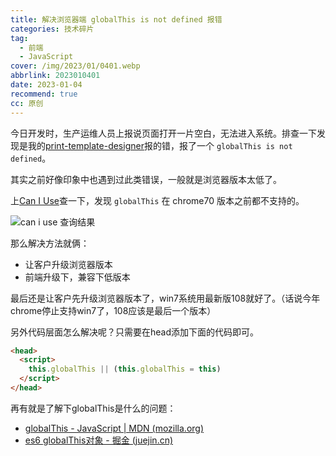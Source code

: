 ```yaml
---
title: 解决浏览器端 globalThis is not defined 报错
categories: 技术碎片
tag:
  - 前端
  - JavaScript
cover: /img/2023/01/0401.webp
abbrlink: 2023010401
date: 2023-01-04
recommend: true
cc: 原创
---
```


今日开发时，生产运维人员上报说页面打开一片空白，无法进入系统。排查一下发现是我的[print-template-designer](https://github.com/ROYIANS/print-template-designer)报的错，报了一个 `globalThis is not defined`。

其实之前好像印象中也遇到过此类错误，一般就是浏览器版本太低了。

上[Can I Use](https://caniuse.com/?search=global%20this)查一下，发现 `globalThis` 在 chrome70 版本之前都不支持的。

![can i use 查询结果](https://royians.notion.site/image/https%3A%2F%2Fs3-us-west-2.amazonaws.com%2Fsecure.notion-static.com%2F037a280f-63e9-4549-a9c0-f7f2cadcdb68%2FUntitled.png?id=f5983de1-0522-4d38-8520-5f8e942e866b&table=block&spaceId=b25f0245-21a9-49f6-af5a-33c2f791d93e&width=2000&userId=&cache=v2)

那么解决方法就俩：

- 让客户升级浏览器版本
- 前端升级下，兼容下低版本

最后还是让客户先升级浏览器版本了，win7系统用最新版108就好了。（话说今年chrome停止支持win7了，108应该是最后一个版本）

另外代码层面怎么解决呢？只需要在head添加下面的代码即可。

```html
<head>
  <script>
    this.globalThis || (this.globalThis = this)
  </script>
</head>
```

再有就是了解下globalThis是什么的问题：

- [globalThis - JavaScript | MDN (mozilla.org)](https://developer.mozilla.org/zh-CN/docs/Web/JavaScript/Reference/Global_Objects/globalThis)
- [es6 globalThis对象 - 掘金 (juejin.cn)](https://juejin.cn/post/7016622873729040414)
